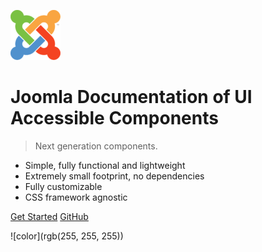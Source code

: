 ![logo](_images/80px-Joomla_logo.png)


# Joomla Documentation of UI Accessible Components

> Next generation components.

- Simple, fully functional and lightweight
- Extremely small footprint, no dependencies
- Fully customizable
- CSS framework agnostic

[Get Started](/quickstart)
[GitHub](https://github.com/joomla/accessibility/)

<!-- background color -->
![color](rgb(255, 255, 255))

